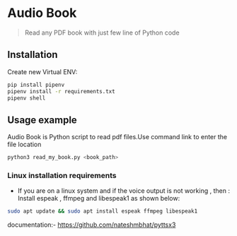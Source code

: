 # Audio Book

> Read any PDF book with just few line of Python code

## Installation

Create new Virtual ENV:

```sh
pip install pipenv
pipenv install -r requirements.txt
pipenv shell
```

## Usage example

Audio Book is Python script to read pdf files.Use command link to enter the file location

```sh
python3 read_my_book.py <book_path>
```

### Linux installation requirements

- If you are on a linux system and if the voice output is not working , then :
    Install espeak , ffmpeg and libespeak1 as shown below:

```sh
sudo apt update && sudo apt install espeak ffmpeg libespeak1
```

documentation:- <https://github.com/nateshmbhat/pyttsx3>
